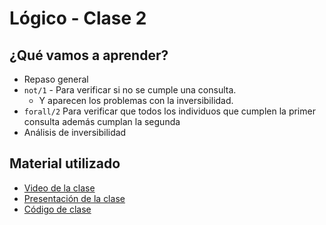 # Lógico - Clase 2

## ¿Qué vamos a aprender?

* Repaso general
* `not/1` - Para verificar si no se cumple una consulta.
  * Y aparecen los problemas con la inversibilidad.
* `forall/2` Para verificar que todos los individuos que cumplen la primer consulta además cumplan la segunda
* Análisis de inversibilidad

## Material utilizado

* [Video de la clase](https://youtu.be/2FENh57HTaw)
* [Presentación de la clase](https://docs.google.com/presentation/d/1GeJxlMmQuaF4GiJFxywRVQTMkixeeD75u7K8-fbT43s)
* [Código de clase](https://github.com/pdep-st/seguimiento/blob/main/seguimiento/2025/logico/practica/clase2.pl)

